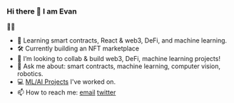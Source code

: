 ### Hi there 👋 I am Evan

🧙‍♂️

- 🌱 Learning smart contracts, React & web3, DeFi, and machine learning.
- 🛠️ Currently building an NFT marketplace
- 👯 I’m looking to collab & build web3, DeFi, machine learning projects!
- 💬 Ask me about: smart contracts, machine learning, computer vision, robotics.
- 💻 [ML/AI Projects](https://evantancy.github.io/projects) I've worked on.
- 📫 How to reach me: [email](mailto:tcyevan@gmail.com) [twitter](https://twitter.com/nat_nave)


<!--
**evan-tan/evan-tan** is a ✨ _special_ ✨ repository because its `README.md` (this file) appears on your GitHub profile.

Here are some ideas to get you started:
- 👯 I’m looking to collaborate on ...
- 🤔 I’m looking for help with ...
- 😄 Pronouns: ...
- ⚡ Fun fact: ...
-->
